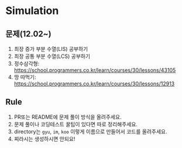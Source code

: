 # Simulation

## 문제(12.02~)
1. 최장 증가 부분 수열(LIS) 공부하기
2. 최장 공통 부분 수열(LCS) 공부하기
3. 정수삼각형: https://school.programmers.co.kr/learn/courses/30/lessons/43105
4. 땅 따먹기: https://school.programmers.co.kr/learn/courses/30/lessons/12913

## Rule
1. PR또는 README에 문제 풀이 방식을 올려주세요.
2. 문제 풀이나 코딩테스트 꿀팁이 있다면 따로 정리해주세요.
3. directory는 `gyu`, `im`, `koo` 이렇게 이름으로 만들어서 코드를 올려주세요.
4. 찌라시는 생성하시면 안되요!